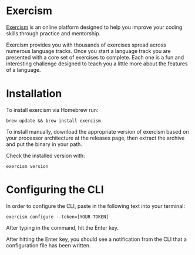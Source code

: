 # Exercism

[Exercism](https://exercism.io/) is an online platform designed to help you improve your coding skills through practice and mentorship.

Exercism provides you with thousands of exercises spread across numerous language tracks. 
Once you start a language track you are presented with a core set of exercises to complete. 
Each one is a fun and interesting challenge designed to teach you a little more about the features of a language.

# Installation
To install exercism via Homebrew run:
```
brew update && brew install exercism
```
To install manually, download the appropriate version of exercism based on your processor architecture at the releases page, then extract the archive and put the binary in your path.

Check the installed version with:
```
exercism version
```
# Configuring the CLI
In order to configure the CLI, paste in the following text into your terminal:
```
exercism configure --token=[YOUR-TOKEN]
```
After typing in the command, hit the Enter key.

After hitting the Enter key, you should see a notification from the CLI that a configuration file has been written.
